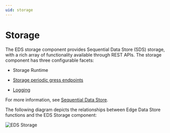 ```yaml
---
uid: storage
---
```


# Storage

The EDS storage component provides Sequential Data Store (SDS) storage, with a rich array of functionality available through REST APIs. The storage component has three configurable facets:

- Storage Runtime

- [Storage periodic gress endpoints](xref:egress)

- [Logging](xref:LoggingConfiguration)

For more information, see [Sequential Data Store](xref:sdsOverview).

The following diagram depicts the relationships between Edge Data Store functions and the EDS Storage component:

![EDS Storage](https://osisoft.github.io/Edge-Data-Store-Docs/V1/images/EDSStorage.jpg "EDS Storage")
